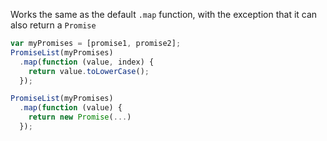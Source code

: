 Works the same as the default `.map` function, with the exception that it can also return a `Promise`

```javascript
var myPromises = [promise1, promise2];
PromiseList(myPromises)
  .map(function (value, index) {
    return value.toLowerCase();
  });
```

```javascript
PromiseList(myPromises)
  .map(function (value) {
    return new Promise(...)
  });
```
